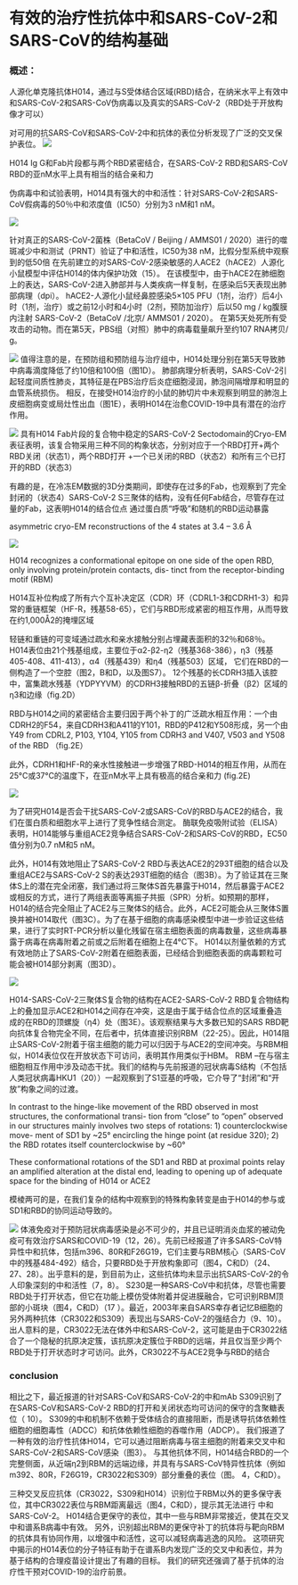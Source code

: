 # 有效的治疗性抗体中和SARS-CoV-2和SARS-CoV的结构基础

### 概述：

人源化单克隆抗体H014，通过与S受体结合区域(RBD)结合，在纳米水平上有效中和SARS-CoV-2和SARS-CoV伪病毒以及真实的SARS-CoV-2（RBD处于开放构像才可以）

对可用的抗SARS-CoV和SARS-CoV-2中和抗体的表位分析发现了广泛的交叉保护表位。
![](download.png)


H014 Ig G和Fab片段都与两个RBD紧密结合，在SARS-CoV-2 RBD和SARS-CoV RBD的亚nM水平上具有相当的结合亲和力

伪病毒中和试验表明，H014具有强大的中和活性：针对SARS-CoV-2和SARS-CoV假病毒的50％中和浓度值（IC50）分别为3 nM和1 nM。

![](download-1.png)

针对真正的SARS-CoV-2菌株（BetaCoV / Beijing / AMMS01 / 2020）进行的噬斑减少中和测试（PRNT）验证了中和活性，IC50为38 nM，比假分型系统中观察到的低50倍
在先前建立的对SARS-CoV-2感染敏感的人ACE2（hACE2）人源化小鼠模型中评估H014的体内保护功效（15）。 在该模型中，由于hACE2在肺细胞上的表达，SARS-CoV-2进入肺部并与人类疾病一样复制，在感染后5天表现出肺部病理（dpi）。 hACE2-人源化小鼠经鼻腔感染5×105 PFU（1剂，治疗）后4小时（1剂，治疗）或之前12小时和4小时（2剂，预防加治疗）后以50 mg / kg腹膜内注射 SARS-CoV-2（BetaCoV /北京/ AMMS01 / 2020）。 在第5天处死所有受攻击的动物。而在第5天，PBS组（对照）肺中的病毒载量飙升至约107 RNA拷贝/ g。

![](download-2.png)
值得注意的是，在预防组和预防组与治疗组中，H014处理分别在第5天导致肺中病毒滴度降低了约10倍和100倍（图1D）。 肺部病理分析表明，SARS-CoV-2引起轻度间质性肺炎，其特征是在PBS治疗后炎症细胞浸润，肺泡间隔增厚和明显的血管系统损伤。 相反，在接受H014治疗的小鼠的肺切片中未观察到明显的肺泡上皮细胞病变或局灶性出血（图1E），表明H014在治愈COVID-19中具有潜在的治疗作用。


![](download-3.png)
具有H014 Fab片段的复合物中稳定的SARS-CoV-2 Sectodomain的Cryo-EM表征表明，该复合物采用三种不同的构象状态，分别对应于一个RBD打开+两个RBD关闭（状态1），两个RBD打开 +一个已关闭的RBD（状态2）和所有三个已打开的RBD（状态3）
 

有趣的是，在冷冻EM数据的3D分类期间，即使存在过多的Fab，也观察到了完全封闭的（状态4）SARS-CoV-2 S三聚体的结构，没有任何Fab结合，尽管存在过量的Fab，这表明H014的结合位点 通过蛋白质“呼吸”和随机的RBD运动暴露



asymmetric cryo-EM reconstructions of the 4 states at 3.4 – 3.6 Å

 

 
![](download-4.png)

 
 

 



H014 recognizes a conformational epitope on one side of the open RBD, only involving protein/protein contacts, dis- tinct from the receptor-binding motif (RBM)

 

H014互补位构成了所有六个互补决定区（CDR）环（CDRL1-3和CDRH1-3）和异常的重链框架（HF-R，残基58-65），它们与RBD形成紧密的相互作用，从而导致 在约1,000Å2的掩埋区域

轻链和重链的可变域通过疏水和亲水接触分别占埋藏表面积的32％和68％。 H014表位由21个残基组成，主要位于α2-β2-η2（残基368-386），η3（残基405-408、411-413），α4（残基439）和η4（残基503）区域， 它们在RBD的一侧构造了一个空腔（图2，B和D，以及图S7）。 12个残基的长CDRH3插入该腔中，富集疏水残基（YDPYYVM）的CDRH3接触RBD的五链β-折叠（β2）区域的η3和边缘（fig.2D）

RBD与H014之间的紧密结合主要归因于两个补丁的广泛疏水相互作用：一个由CDRH2的F54，来自CDRH3和A411的Y101，RBD的P412和Y508形成，另一个由Y49 from CDRL2,  P103, Y104, Y105 from CDRH3 and  V407, V503 and Y508 of the RBD （fig.2E）

 

此外，CDRH1和HF-R的亲水性接触进一步增强了RBD-H014的相互作用，从而在25°C或37°C的温度下，在亚nM水平上具有极高的结合亲和力 (fig.2E)


![](download-5.png)

为了研究H014是否会干扰SARS-CoV-2或SARS-CoV的RBD与ACE2的结合，我们在蛋白质和细胞水平上进行了竞争性结合测定。 酶联免疫吸附试验（ELISA）表明，H014能够与重组ACE2竞争结合SARS-CoV-2和SARS-CoV的RBD，EC50值分别为0.7 nM和5 nM。

此外，H014有效地阻止了SARS-CoV-2 RBD与表达ACE2的293T细胞的结合以及重组ACE2与SARS-CoV-2 S的表达293T细胞的结合（图3B）。为了验证其在三聚体S上的潜在完全闭塞，我们通过将三聚体S首先暴露于H014，然后暴露于ACE2或相反的方式，进行了两组表面等离振子共振（SPR）分析。如预期的那样，H014的结合完全阻止了ACE2与三聚体S的结合。此外，ACE2可能会从三聚体S置换并被H014取代（图3C）。为了在基于细胞的病毒感染模型中进一步验证这些结果，进行了实时RT-PCR分析以量化残留在宿主细胞表面的病毒数量，这些病毒暴露于病毒在病毒附着之前或之后附着在细胞上在4°C下。 H014以剂量依赖的方式有效地防止了SARS-CoV-2附着在细胞表面，已经结合到细胞表面的病毒颗粒可能会被H014部分剥离（图3D）。



![](download-6.png)


H014-SARS-CoV-2三聚体S复合物的结构在ACE2-SARS-CoV-2 RBD复合物结构上的叠加显示ACE2和H014之间存在冲突，这是由于属于结合位点的区域重叠造成的在RBD的顶螺旋（η4）处（图3E）。该观察结果与大多数已知的SARS RBD靶向抗体复合物完全不同，在后者中，抗体直接识别RBM（22-25）。因此，H014阻止SARS-CoV-2附着于宿主细胞的能力可以归因于与ACE2的空间冲突。与RBM相似，H014表位仅在开放状态下可访问，表明其作用类似于HBM。 RBM –在与宿主细胞相互作用中涉及动态干扰。我们的结构与先前报道的冠状病毒S结构（不包括人类冠状病毒HKU1（20））一起观察到了S1亚基的呼吸，它介导了“封闭”和“开放”构象之间的过渡。

 

 

In contrast to the hinge-like movement of the RBD observed in most structures, the conformational transi- tion from “close” to “open” observed in our structures mainly involves two steps of rotations: 1) counterclockwise move- ment of SD1 by ~25° encircling the hinge point (at residue 320); 2) the RBD rotates itself counterclockwise by ~60°

These conformational rotations of the SD1 and RBD at proximal points relay an amplified alteration at the distal end, leading to opening up of adequate space for the binding of H014 or ACE2

模棱两可的是，在我们复杂的结构中观察到的特殊构象转变是由于H014的参与或SD1和RBD的协同运动导致的。


![](download-7.png)
 体液免疫对于预防冠状病毒感染是必不可少的，并且已证明消炎血浆的被动免疫可有效治疗SARS和COVID-19（12，26）。先前已经报道了许多SARS-CoV特异性中和抗体，包括m396、80R和F26G19，它们主要与RBM核心（SARS-CoV中的残基484-492）结合，只要RBD处于开放构象即可（图4，C和D）（24、27、28）。出乎意料的是，到目前为止，这些抗体均未显示出抗SARS-CoV-2的令人印象深刻的中和活性（7，8）。 S230是一种SARS-CoV中和抗体，尽管也需要RBD处于打开状态，但它在功能上模仿受体附着并促进膜融合，它可识别RBM顶部的小斑块（图4，C和D）（17 ）。最近，2003年来自SARS幸存者记忆B细胞的另外两种抗体（CR3022和S309）表现出与SARS-CoV-2的强结合力（9、10）。出人意料的是，CR3022无法在体外中和SARS-CoV-2，这可能是由于CR3022结合了一个隐秘的抗原决定簇，该抗原决定簇位于RBD的远端，并且仅当至少两个RBD处于打开状态时才可访问。此外，CR3022不与ACE2竞争与RBD的结合

### conclusion
相比之下，最近报道的针对SARS-CoV和SARS-CoV-2的中和mAb S309识别了在SARS-CoV和SARS-CoV-2 RBD的打开和关闭状态均可访问的保守的含聚糖表位（ 10）。 S309的中和机制不依赖于受体结合的直接阻断，而是诱导抗体依赖性细胞的细胞毒性（ADCC）和抗体依赖性细胞的吞噬作用（ADCP）。 我们报道了一种有效的治疗性抗体H014，它可以通过阻断病毒与宿主细胞的附着来交叉中和SARS-CoV-2和SARS-CoV感染（图3）。 与其他抗体不同，H014结合RBD的一个完整侧面，从近端η2到RBM的远端边缘，并具有与SARS-CoV特异性抗体（例如m392、80R，F26G19，CR3022和S309）部分重叠的表位（图。 4，C和D）。

三种交叉反应抗体（CR3022，S309和H014）识别位于RBM以外的更多保守表位，其中CR3022表位与RBM距离最远（图4，C和D），提示其无法进行 中和SARS-CoV-2。 H014结合更保守的表位，其中一些与RBM非常接近，使其在交叉中和谱系B病毒中有效。 另外，识别超出RBM的更保守补丁的抗体将与靶向RBM的抗体具有协同作用，以增强中和活性，这可以减轻病毒逃逸的风险。 这项研究中揭示的H014表位的分子特征有助于在谱系B内发现广泛的交叉中和表位，并为基于结构的合理疫苗设计提出了有趣的目标。 我们的研究还强调了基于抗体的治疗性干预对COVID-19的治疗前景。
